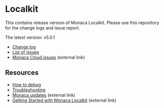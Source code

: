 # Localkit

This contains release version of Monaca Localkit. Please use this repository for the change logs and issue report.

The latest version: v5.0.1

* [Change log](https://github.com/monaca/Localkit/releases)
* [List of issues](https://github.com/monaca/Localkit/issues)
* [Monaca Cloud issues](https://monaca.io/headline/fault.html) (external link)

## Resources

* [How to debug](HOW_TO_DEBUG.md)
* [Troubleshooting](TROUBLESHOOTING.md)
* [Monaca updates](https://monaca.io/headline/index.html) (external link)
* [Getting Started with Monaca Localkit](https://en.docs.monaca.io/tutorials/monaca_localkit) (external link)
